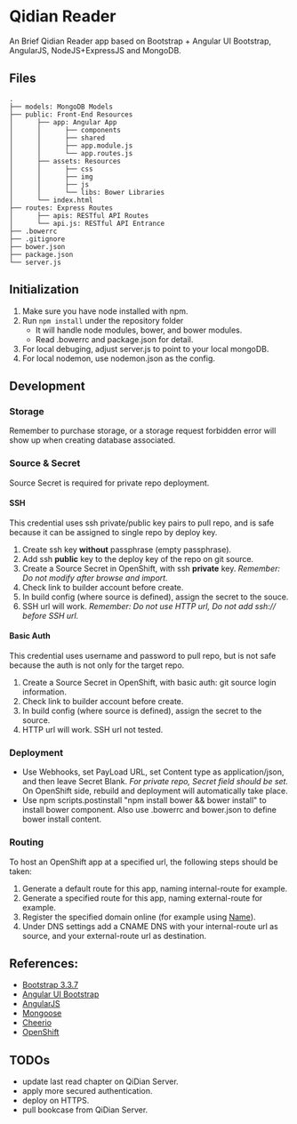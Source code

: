 # Qidian Reader
An Brief Qidian Reader app based on Bootstrap + Angular UI Bootstrap, AngularJS, NodeJS+ExpressJS and MongoDB.

## Files
```
.
├── models: MongoDB Models
├── public: Front-End Resources
│      ├── app: Angular App
│      │      ├── components
│      │      ├── shared
│      │      ├── app.module.js
│      │      └── app.routes.js
│      ├── assets: Resources
│      │      ├── css
│      │      ├── img
│      │      ├── js
│      │      └── libs: Bower Libraries
│      └── index.html
├── routes: Express Routes
│      ├── apis: RESTful API Routes
│      └── api.js: RESTful API Entrance
├── .bowerrc
├── .gitignore
├── bower.json
├── package.json
└── server.js
```

## Initialization
1. Make sure you have node installed with npm.
1. Run `npm install` under the repository folder
    * It will handle node modules, bower, and bower modules.
    * Read .bowerrc and package.json for detail.
1. For local debuging, adjust server.js to point to your local mongoDB.
1. For local nodemon, use nodemon.json as the config.

## Development
### Storage
Remember to purchase storage, or a storage request forbidden error will show up when creating database associated.

### Source & Secret
Source Secret is required for private repo deployment.
#### SSH
This credential uses ssh private/public key pairs to pull repo, and is safe because it can be assigned to single repo by deploy key.
1. Create ssh key **without** passphrase (empty passphrase).
1. Add ssh **public** key to the deploy key of the repo on git source.
1. Create a Source Secret in OpenShift, with ssh **private** key. _Remember: Do not modify after browse and import._
1. Check link to builder account before create.
1. In build config (where source is defined), assign the secret to the souce.
1. SSH url will work. _Remember: Do not use HTTP url, Do not add ssh:// before SSH url._
#### Basic Auth
This credential uses username and password to pull repo, but is not safe because the auth is not only for the target repo.
1. Create a Source Secret in OpenShift, with basic auth: git source login information.
1. Check link to builder account before create.
1. In build config (where source is defined), assign the secret to the source.
1. HTTP url will work. SSH url not tested.

### Deployment
* Use Webhooks, set PayLoad URL, set Content type as application/json, and then leave Secret Blank. _For private repo, Secret field should be set._ On OpenShift side, rebuild and deployment will automatically take place.
* Use npm scripts.postinstall "npm install bower && bower install" to install bower component. Also use .bowerrc and bower.json to define bower install content.

### Routing
To host an OpenShift app at a specified url, the following steps should be taken:
1. Generate a default route for this app, naming internal-route for example.
1. Generate a specified route for this app, naming external-route for example.
1. Register the specified domain online (for example using [Name](https://www.name.com)).
1. Under DNS settings add a CNAME DNS with your internal-route url as source, and your external-route url as destination.

## References:
* [Bootstrap 3.3.7](https://getbootstrap.com/docs/3.3/)
* [Angular UI Bootstrap](http://angular-ui.github.io/bootstrap/)
* [AngularJS](https://angularjs.org/)
* [Mongoose](http://mongoosejs.com/docs/guide.html)
* [Cheerio](https://cheerio.js.org/)
* [OpenShift](https://www.openshift.com/)

## TODOs
* update last read chapter on QiDian Server.
* apply more secured authentication.
* deploy on HTTPS.
* pull bookcase from QiDian Server.
